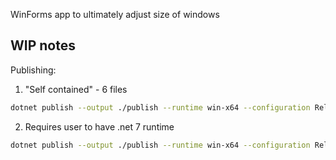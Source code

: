 WinForms app to ultimately adjust size of windows

## WIP notes

Publishing:
1. "Self contained" - 6 files

```sh
dotnet publish --output ./publish --runtime win-x64 --configuration Release -p:PublishSingleFile=true --self-contained true
```

2. Requires user to have .net 7 runtime
```sh
dotnet publish --output ./publish --runtime win-x64 --configuration Release -p:PublishSingleFile=true --self-contained false
```
